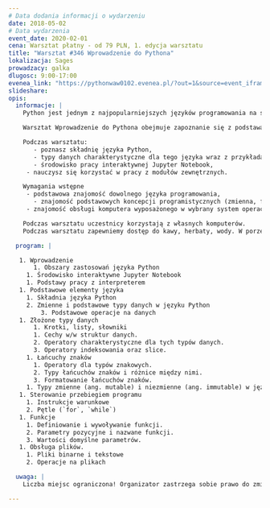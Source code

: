```yaml
---
# Data dodania informacji o wydarzeniu
date: 2018-05-02
# Data wydarzenia
event_date: 2020-02-01
cena: Warsztat płatny - od 79 PLN, 1. edycja warsztatu
title: "Warsztat #346 Wprowadzenie do Pythona"
lokalizacja: Sages
prowadzacy: galka
dlugosc: 9:00-17:00
evenea_link: "https://pythonwaw0102.evenea.pl/?out=1&source=event_iframe"
slideshare:
opis:
  informacje: |
    Python jest jednym z najpopularniejszych języków programowania na świecie. Dzięki swojej prostej składni i bogatym zestawie bibliotek znalazł miejsce w takich dziedzinach jak analiza danych, uczenie maszynowe, aplikacje internetowe oraz wielu innych.

    Warsztat Wprowadzenie do Pythona obejmuje zapoznanie się z podstawami tego języka programowania. Program szkolenia obejmuje niezbędną teorię oraz zestawy ćwiczeń pozwalające na wypróbowanie poznanych zagadnień w praktyce. Warsztat powstał jako aktualizacja i dopasowanie do bieżących potrzeb wielokrotnie realizowanego w ramach Stacji IT warsztatu Python - szybki start.

    Podczas warsztatu:
	   - poznasz składnię języka Python,
	   - typy danych charakterystyczne dla tego języka wraz z przykładami ich zastosowania,
	   - środowisko pracy interaktywnej Jupyter Notebook,
     - nauczysz się korzystać w pracy z modułów zewnętrznych.

    Wymagania wstępne
     - podstawowa znajomość dowolnego języka programowania,
	   - znajomość podstawowych koncepcji programistycznych (zmienna, funkcja, pętla itp.),
     - znajomość obsługi komputera wyposażonego w wybrany system operacyjny wraz z podstawową obsługą linii poleceń Windows, macOS, Linux.

    Podczas warsztatu uczestnicy korzystają z własnych komputerów.
    Podczas warsztatu zapewniemy dostęp do kawy, herbaty, wody. W porze obiadowej zapewniamy pizzę w wersji mięsnej lub wegatariańskiej.

  program: |

   1. Wprowadzenie
	   1. Obszary zastosowań języka Python
	 1. Środowisko interaktywne Jupyter Notebook
     1. Podstawy pracy z interpreterem
   1. Podstawowe elementy języka
     1. Składnia języka Python
     2. Zmienne i podstawowe typy danych w języku Python
		 3. Podstawowe operacje na danych
   1. Złożone typy danych
	   1. Krotki, listy, słowniki
       1. Cechy w/w struktur danych.
       2. Operatory charakterystyczne dla tych typów danych.
       3. Operatory indeksowania oraz slice.
     1. Łańcuchy znaków
       1. Operatory dla typów znakowych.
       2. Typy łańcuchów znaków i różnice między nimi.
       3. Formatowanie łańcuchów znaków.
     1. Typy zmienne (ang. mutable) i niezmienne (ang. immutable) w języku Python
   1. Sterowanie przebiegiem programu
     1. Instrukcje warunkowe
     2. Pętle (`for`, `while`)
   1. Funkcje
     1. Definiowanie i wywoływanie funkcji.
     2. Parametry pozycyjne i nazwane funkcji.
     3. Wartości domyślne parametrów.
   1. Obsługa plików.
     1. Pliki binarne i tekstowe
     2. Operacje na plikach

  uwaga: |
    Liczba miejsc ograniczona! Organizator zastrzega sobie prawo do zmiany lokalizacji wydarzenia oraz jego odwołania w przypadku niezgłoszenia się minimalnej liczby uczestników.

---
```

